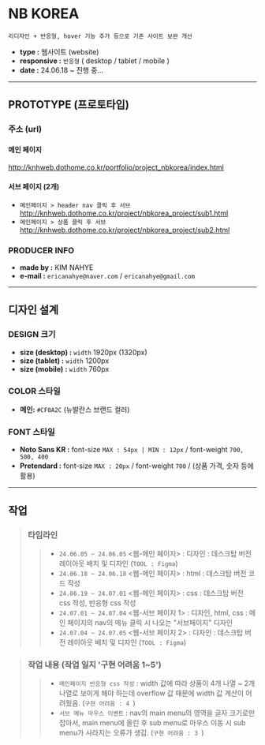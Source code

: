 # NB KOREA
`리디자인 + 반응형, hover 기능 추가 등으로 기존 사이트 보완 개선`
* **type :** 웹사이트 (website)
* **responsive :** `반응형` ( desktop / tablet / mobile )
* **date :** 24.06.18 ~ 진행 중...

***
## PROTOTYPE (프로토타입)

### 주소 (url)
#### 메인 페이지
<http://knhweb.dothome.co.kr/portfolio/project_nbkorea/index.html>
#### 서브 페이지 (2개)
* `메인페이지 > header nav 클릭 후 서브` <http://knhweb.dothome.co.kr/project/nbkorea_project/sub1.html>
* `메인페이지 > 상품 클릭 후 서브` <http://knhweb.dothome.co.kr/project/nbkorea_project/sub2.html>

### PRODUCER INFO
* **made by :** KIM NAHYE
* **e-mail :** `ericanahye@naver.com` / `ericanahye@gmail.com`

***
## 디자인 설계

### DESIGN 크기
* **size (desktop) :** `width` 1920px (1320px)
* **size (tablet) :** `width` 1200px
* **size (mobile) :** `width` 760px

### COLOR 스타일
* **메인:** `#CF0A2C` (뉴발란스 브랜드 컬러)

### FONT 스타일
* **Noto Sans KR :** font-size `MAX : 54px | MIN : 12px` / font-weight `700, 500, 400`
* **Pretendard :** font-size `MAX : 20px` / font-weight `700` / (상품 가격, 숫자 등에 활용)

***
## 작업
> ### 타임라인
>   > * `24.06.05 ~ 24.06.05` <웹-메인 페이지> : 디자인 : 데스크탑 버전 레이아웃 배치 및 디자인 (`TOOL : Figma`)
>   > * `24.06.18 ~ 24.06.18` <웹-메인 페이지> : html : 데스크탑 버전 코드 작성
>   > * `24.06.19 ~ 24.07.01` <웹-메인 페이지> : css : 데스크탑 버전 css 작성, 반응형 css 작성
>   > * `24.07.01 ~ 24.07.04` <웹-서브 페이지 1> : 디자인, html, css : 메인 페이지의 nav의 메뉴 클릭 시 나오는 "서브페이지" 디자인
>   > * `24.07.04 ~ 24.07.05` <웹-서브 페이지 2> : 디자인 : 데스크탑 버전 레이아웃 배치 및 디자인 (`TOOL : Figma`)

> ### 작업 내용 (작업 일지 '구현 어려움 1~5')
>   > * `메인페이지 반응형 css 작성` : width 값에 따라 상품이 4개 나열 ~ 2개 나열로 보이게 해야 하는데 overflow 값 때문에 width 값 계산이 어려웠음. (`구현 어려움 : 4 `)
>   > * `서브 메뉴 마우스 이벤트` : nav의 main menu의 영역을 글자 크기로만 잡아서, main menu에 올린 후 sub menu로 마우스 이동 시 sub menu가 사라지는 오류가 생김. (`구현 어려움 : 3 `)
